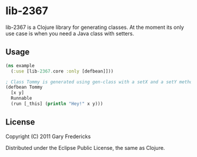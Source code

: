 # lib-2367

lib-2367 is a Clojure library for generating classes. At the moment
its only use case is when you need a Java class with setters.

## Usage

```clojure
(ns example
  (:use [lib-2367.core :only [defbean]]))

; Class Tommy is generated using gen-class with a setX and a setY method.
(defbean Tommy
  [x y]
  Runnable
  (run [_this] (println "Hey!" x y)))
```

## License

Copyright (C) 2011 Gary Fredericks

Distributed under the Eclipse Public License, the same as Clojure.
